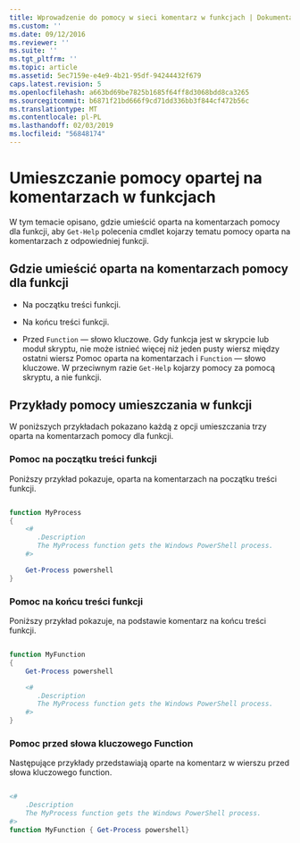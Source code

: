 ```yaml
---
title: Wprowadzenie do pomocy w sieci komentarz w funkcjach | Dokumentacja firmy Microsoft
ms.custom: ''
ms.date: 09/12/2016
ms.reviewer: ''
ms.suite: ''
ms.tgt_pltfrm: ''
ms.topic: article
ms.assetid: 5ec7159e-e4e9-4b21-95df-94244432f679
caps.latest.revision: 5
ms.openlocfilehash: a663bd69be7825b1685f64ff8d3068bdd8ca3265
ms.sourcegitcommit: b6871f21bd666f9cd71dd336bb3f844cf472b56c
ms.translationtype: MT
ms.contentlocale: pl-PL
ms.lasthandoff: 02/03/2019
ms.locfileid: "56848174"
---
```

# <a name="placing-comment-based-help-in-functions"></a>Umieszczanie pomocy opartej na komentarzach w funkcjach

W tym temacie opisano, gdzie umieścić oparta na komentarzach pomocy dla funkcji, aby `Get-Help` polecenia cmdlet kojarzy tematu pomocy oparta na komentarzach z odpowiedniej funkcji.

## <a name="where-to-place-comment-based-help-for-a-function"></a>Gdzie umieścić oparta na komentarzach pomocy dla funkcji

- Na początku treści funkcji.

- Na końcu treści funkcji.

- Przed `Function` — słowo kluczowe. Gdy funkcja jest w skrypcie lub moduł skryptu, nie może istnieć więcej niż jeden pusty wiersz między ostatni wiersz Pomoc oparta na komentarzach i `Function` — słowo kluczowe. W przeciwnym razie `Get-Help` kojarzy pomocy za pomocą skryptu, a nie funkcji.

## <a name="examples-of-help-placement-in-a-function"></a>Przykłady pomocy umieszczania w funkcji

 W poniższych przykładach pokazano każdą z opcji umieszczania trzy oparta na komentarzach pomocy dla funkcji.

### <a name="help-at-the-beginning-of-a-function-body"></a>Pomoc na początku treści funkcji

 Poniższy przykład pokazuje, oparta na komentarzach na początku treści funkcji.

```powershell

function MyProcess
{
    <#
       .Description
       The MyProcess function gets the Windows PowerShell process.
    #>

    Get-Process powershell
}

```

### <a name="help-at-the-end-of-a-function-body"></a>Pomoc na końcu treści funkcji

 Poniższy przykład pokazuje, na podstawie komentarz na końcu treści funkcji.

```powershell

function MyFunction
{
    Get-Process powershell

    <#
       .Description
       The MyProcess function gets the Windows PowerShell process.
    #>
}

```

### <a name="help-before-the-function-keyword"></a>Pomoc przed słowa kluczowego Function

 Następujące przykłady przedstawiają oparte na komentarz w wierszu przed słowa kluczowego function.

```powershell

<#
    .Description
    The MyProcess function gets the Windows PowerShell process.
#>
function MyFunction { Get-Process powershell}

```